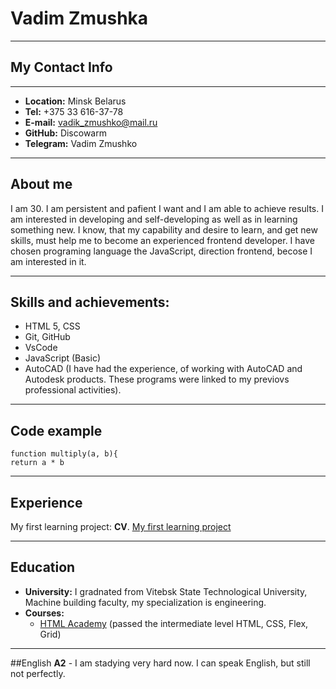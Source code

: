 # Vadim Zmushka

----

## My Contact Info


----

* **Location:** Minsk Belarus
* **Tel:** +375 33 616-37-78
* **E-mail:** vadik_zmushko@mail.ru
* **GitHub:** Discowarm
* **Telegram:** Vadim Zmushko

----

## About me
I am 30. I am persistent and pafient I want and I am able to achieve results.
I am interested in developing and self-developing as well as in learning something new. I know, that my capability and desire to learn, and get new skills, must help me to become an experienced frontend developer. 
I have chosen programing language the JavaScript, direction frontend, becose I am interested in it. 

----

## Skills and achievements:
* HTML 5, CSS
* Git, GitHub
* VsCode
* JavaScript (Basic)
* AutoCAD (I have had the experience, of working with AutoCAD and Autodesk products. These programs were linked to my previovs professional activities).

----

## Code example
    function multiply(a, b){
    return a * b

----

## Experience
My first learning project: **CV**. 
[My first learning project](https://github.com/Discowarm/rsschool-cv/tree/gh-pages)

----

## Education
* **University:** I gradnated from Vitebsk State Technological University, Machine building faculty, my specialization is engineering.
* **Courses:**
  * [HTML Academy](https://htmlacademy.ru/courses) (passed the intermediate level HTML, CSS, Flex, Grid)

----

##English
**A2** - I am stadying very hard now. I can speak English, but  still not perfectly.

